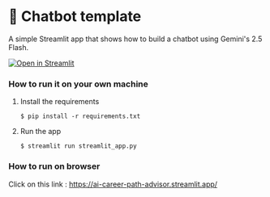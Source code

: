 # 💬 Chatbot template

A simple Streamlit app that shows how to build a chatbot using Gemini's 2.5 Flash.

[![Open in Streamlit](https://static.streamlit.io/badges/streamlit_badge_black_white.svg)](https://chatbot-template.streamlit.app/)

### How to run it on your own machine

1. Install the requirements

   ```
   $ pip install -r requirements.txt
   ```

2. Run the app

   ```
   $ streamlit run streamlit_app.py
   ```

### How to run on browser

Click on this link : https://ai-career-path-advisor.streamlit.app/
